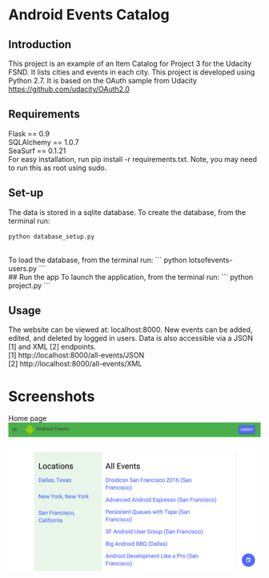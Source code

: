 # Android Events Catalog

## Introduction
This project is an example of an Item Catalog for Project 3 for the Udacity FSND. It lists cities and events in each city. This project is developed using Python 2.7. It is based on the OAuth sample from Udacity https://github.com/udacity/OAuth2.0

## Requirements
Flask == 0.9<br>
SQLAlchemy == 1.0.7<br>
SeaSurf == 0.1.21<br>
For easy installation, run pip install -r requirements.txt. Note, you may need to run this as root using sudo.

## Set-up
The data is stored in a sqlite database. To create the database, from the terminal run: 
```
python database_setup.py  
```
<br>
To load the database, from the terminal run: 
```
python lotsofevents-users.py  
```
<br>
## Run the app
To launch the application, from the terminal run:
```
python project.py
```

## Usage
The website can be viewed at: localhost:8000. New events can be added, edited, and deleted by logged in users. Data is also accessible via a JSON [1] and XML [2] endpoints.
<br>
[1] http://localhost:8000/all-events/JSON
<br>
[2] http://localhost:8000/all-events/XML

# Screenshots
Home page <br>
![Alt text](https://github.com/twhetzel/item-catalog/blob/master/readme-images/home.png "Home page")
 
